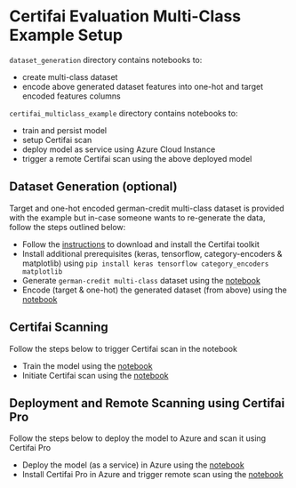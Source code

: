 # Certifai Evaluation Multi-Class Example Setup

`dataset_generation` directory contains notebooks to:

- create multi-class dataset
- encode above generated dataset features into one-hot and target encoded features columns

`certifai_multiclass_example` directory contains notebooks to:

 - train and persist model
 - setup Certifai scan
 - deploy model as service using Azure Cloud Instance
 - trigger a remote Certifai scan using the above deployed model


## Dataset Generation (optional)

Target and one-hot encoded german-credit multi-class dataset is provided with the example but in-case someone wants to re-generate the data, follow the steps outlined below:

- Follow the [instructions](https://cognitivescale.github.io/cortex-certifai/docs/toolkit/setup/download-toolkit#obtain-certifai-toolkit) to download and install the Certifai toolkit
- Install additional prerequisites (keras, tensorflow, category-encoders & matplotlib) using `pip install keras tensorflow category_encoders matplotlib`
- Generate `german-credit multi-class` dataset using the [notebook](https://github.com/CognitiveScale/cortex-certifai-examples/blob/04cd4bcc855825187abd922cf5f349b789517930/notebooks/multiclass/dataset_generation/german_credit_multiclass_dataset_generation.ipynb)
- Encode (target & one-hot) the generated dataset (from above) using the [notebook](https://github.com/CognitiveScale/cortex-certifai-examples/blob/04cd4bcc855825187abd922cf5f349b789517930/notebooks/multiclass/dataset_generation/german_credit_multiclass_dataset_encoding.ipynb)


## Certifai Scanning

Follow the steps below to trigger Certifai scan in the notebook

- Train the model using the [notebook](https://github.com/CognitiveScale/cortex-certifai-examples/blob/04cd4bcc855825187abd922cf5f349b789517930/notebooks/multiclass/certifai_multiclass_example/model_train_part1.ipynb)
- Initiate Certifai scan using the [notebook](https://github.com/CognitiveScale/cortex-certifai-examples/blob/04cd4bcc855825187abd922cf5f349b789517930/notebooks/multiclass/certifai_multiclass_example/deploying_model_part3.ipynb)


## Deployment and Remote Scanning using Certifai Pro

Follow the steps below to deploy the model to Azure and scan it using Certifai Pro

- Deploy the model (as a service) in Azure using the [notebook](https://github.com/CognitiveScale/cortex-certifai-examples/blob/04cd4bcc855825187abd922cf5f349b789517930/notebooks/multiclass/certifai_multiclass_example/deploying_model_part3.ipynb)
- Install Certifai Pro in Azure and trigger remote scan using the [notebook](https://github.com/CognitiveScale/cortex-certifai-examples/blob/04cd4bcc855825187abd922cf5f349b789517930/notebooks/multiclass/certifai_multiclass_example/remote_scan_part4.ipynb)

